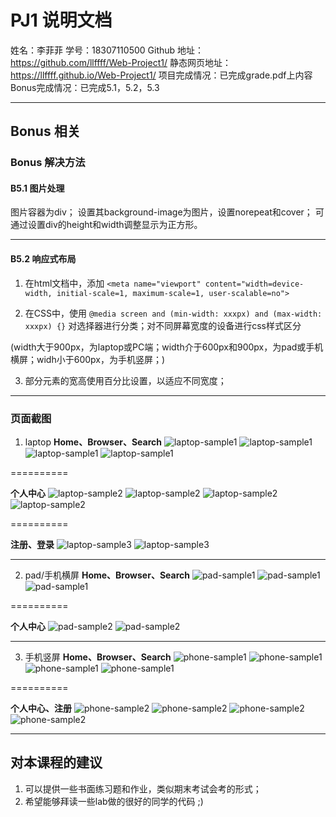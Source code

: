 PJ1 说明文档
==========
姓名：李菲菲
学号：18307110500
Github 地址： https://github.com/llffff/Web-Project1/
静态网页地址： https://llffff.github.io/Web-Project1/
项目完成情况：已完成grade.pdf上内容
Bonus完成情况：已完成5.1，5.2，5.3

-------------------

## Bonus 相关
### Bonus 解决方法

#### B5.1 图片处理
图片容器为div；
设置其background-image为图片，设置norepeat和cover；
可通过设置div的height和width调整显示为正方形。

-------------------
#### B5.2 响应式布局
1. 在html文档中，添加
    `<meta name="viewport" content="width=device-width, initial-scale=1, maximum-scale=1, user-scalable=no">`

2. 在CSS中，使用
`@media screen and (min-width: xxxpx) and (max-width: xxxpx) {}`
对选择器进行分类；对不同屏幕宽度的设备进行css样式区分

(width大于900px，为laptop或PC端；width介于600px和900px，为pad或手机横屏；widh小于600px，为手机竖屏；)

3. 部分元素的宽高使用百分比设置，以适应不同宽度；


-------------------
### 页面截图
1. laptop
**Home、Browser、Search**
![laptop-sample1](./prt_sc/laptop-sample1-1.png)
![laptop-sample1](./prt_sc/laptop-sample1-2.png)
![laptop-sample1](./prt_sc/laptop-sample1-3.png)
![laptop-sample1](./prt_sc/laptop-sample1-4.png)

==========

**个人中心**
![laptop-sample2](./prt_sc/laptop-sample2-1.png)
![laptop-sample2](./prt_sc/laptop-sample2-2.png)
![laptop-sample2](./prt_sc/laptop-sample2-3.png)
![laptop-sample2](./prt_sc/laptop-sample2-4.png)

==========

**注册、登录**
![laptop-sample3](./prt_sc/laptop-sample3-1.png)
![laptop-sample3](./prt_sc/laptop-sample3-2.png)

-------------------
2. pad/手机横屏
**Home、Browser、Search**
![pad-sample1](./prt_sc/pad-sample1-1.png)
![pad-sample1](./prt_sc/pad-sample1-2.png)
![pad-sample1](./prt_sc/pad-sample1-3.png)

==========

**个人中心**
![pad-sample2](./prt_sc/pad-sample2-1.png)
![pad-sample2](./prt_sc/pad-sample2-2.png)

-------------------
3. 手机竖屏
**Home、Browser、Search**
![phone-sample1](./prt_sc/phone-sample1-1.png)
![phone-sample1](./prt_sc/phone-sample1-2.png)
![phone-sample1](./prt_sc/phone-sample1-3.png)
![phone-sample1](./prt_sc/phone-sample1-4.png)

==========

**个人中心、注册**
![phone-sample2](./prt_sc/phone-sample2-1.png)
![phone-sample2](./prt_sc/phone-sample2-2.png)
![phone-sample2](./prt_sc/phone-sample2-3.png)
![phone-sample2](./prt_sc/phone-sample1-0.png)

-------------------
## 对本课程的建议
1. 可以提供一些书面练习题和作业，类似期末考试会考的形式；
2. 希望能够拜读一些lab做的很好的同学的代码 ;)